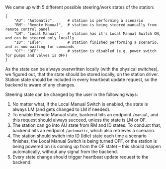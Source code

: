 We came up with 5 different possible steering/work states of the station:
```
{
    "AU": "Automatic",      # station is performing a scenario
    "RM": "Remote Manual",  # station is being steered manually from remote control panel
    "LM": "Local Manual",   # station has it's Local Manual Switch ON, and can be steered only locally
    "ID": "Idle",           # station finished performing a scenario, and is now waiting for commands
    "OF": "OFF"             # station is disabled (e.g. power switch for pumps and valves is OFF)
}
```

As the state can be always overwritten locally (with the physical switches),
we figured out, that the state should be stored locally, on the station driver.
Station state should be included in every heartbeat update request, so the backend is aware of any changes.

Steering state can be changed by the user in the following ways:
1. No matter what, if the Local Manual Switch is enabled, the state is always LM (and gets changed to LM if needed).
2. To enable Remote Manual state, backend hits an endpoint `/manual`, and this request should always succeed,
unless the state is LM or OF.
3. The station can go into AU state from RM and ID states. To conduct that, backend hits an endpoint `/automatic`,
which also retrieves a scenario.
4. The station should switch into ID (Idle) state each time a scenario finishes, the Local Manual Switch is being
turned OFF, or the station is being powered on (is coming up from the OF state) – this should happen automatically,
without any signal from the backend.
5. Every state change should trigger heartbeat update request to the backend.